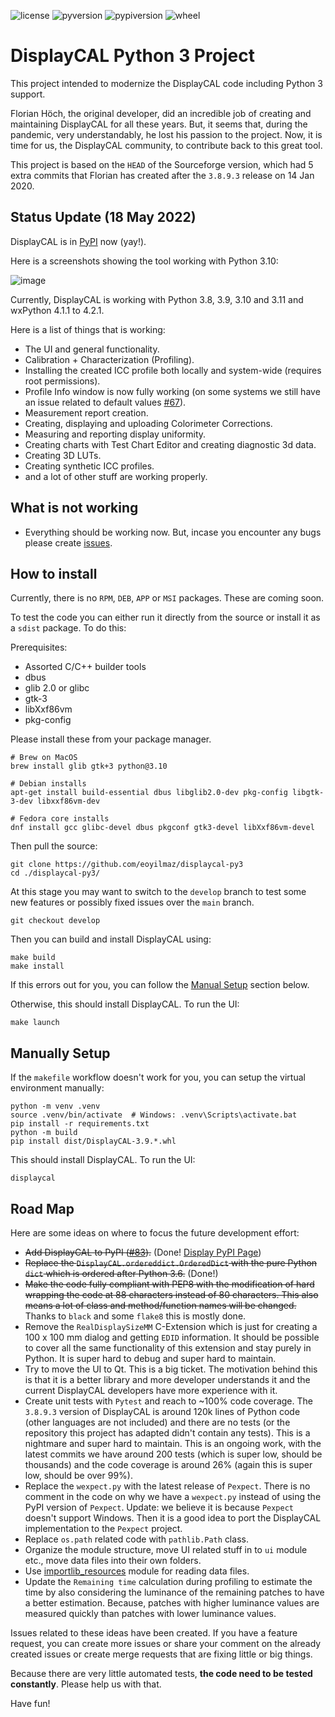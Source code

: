![license](https://img.shields.io/badge/License-GPL%20v3-blue.svg)
![pyversion](https://img.shields.io/pypi/pyversions/DisplayCAL.svg)
![pypiversion](https://img.shields.io/pypi/v/DisplayCAL.svg)
![wheel](https://img.shields.io/pypi/wheel/DisplayCAL.svg)

DisplayCAL Python 3 Project
===========================

This project intended to modernize the DisplayCAL code including Python 3 support.

Florian Höch, the original developer, did an incredible job of creating and maintaining
DisplayCAL for all these years. But, it seems that, during the pandemic, very
understandably, he lost his passion to the project. Now, it is time for us, the
DisplayCAL community, to contribute back to this great tool.

This project is based on the ``HEAD`` of the Sourceforge version, which had 5 extra
commits that Florian has created after the ``3.8.9.3`` release on 14 Jan 2020.

Status Update (18 May 2022)
---------------------------

DisplayCAL is in [PyPI](https://pypi.org/project/DisplayCAL/) now (yay!).

Here is a screenshots showing the tool working with Python 3.10:

![image](https://user-images.githubusercontent.com/1786804/169152229-e06ff549-55fe-4149-8742-405446e6b01f.png)

Currently, DisplayCAL is working with Python 3.8, 3.9, 3.10 and 3.11 and wxPython 4.1.1 to 4.2.1.

Here is a list of things that is working:

- The UI and general functionality.
- Calibration + Characterization (Profiling).
- Installing the created ICC profile both locally and system-wide (requires root
  permissions).
- Profile Info window is now fully working (on some systems we still have an issue
  related to default values [#67](https://github.com/eoyilmaz/displaycal-py3/issues/67)).
- Measurement report creation.
- Creating, displaying and uploading Colorimeter Corrections.
- Measuring and reporting display uniformity.
- Creating charts with Test Chart Editor and creating diagnostic 3d data.
- Creating 3D LUTs.
- Creating synthetic ICC profiles.
- and a lot of other stuff are working properly.

What is not working
-------------------

- Everything should be working now. But, incase you encounter any bugs please create
  [issues](https://github.com/eoyilmaz/displaycal-py3/issues).

How to install
--------------

Currently, there is no ``RPM``, ``DEB``, ``APP`` or ``MSI`` packages. These are coming
soon.

To test the code you can either run it directly from the source or install it as a
``sdist`` package.  To do this: 

Prerequisites:

* Assorted C/C++ builder tools
* dbus
* glib 2.0 or glibc
* gtk-3
* libXxf86vm
* pkg-config

Please install these from your package manager. 

```shell
# Brew on MacOS
brew install glib gtk+3 python@3.10

# Debian installs
apt-get install build-essential dbus libglib2.0-dev pkg-config libgtk-3-dev libxxf86vm-dev

# Fedora core installs
dnf install gcc glibc-devel dbus pkgconf gtk3-devel libXxf86vm-devel
```

Then pull the source:

```shell
git clone https://github.com/eoyilmaz/displaycal-py3
cd ./displaycal-py3/
```

At this stage you may want to switch to the ``develop`` branch to test some new features
or possibly fixed issues over the ``main`` branch.

```shell
git checkout develop
```

Then you can build and install DisplayCAL using:

```shell
make build
make install
```

If this errors out for you, you can follow the [Manual Setup](https://github.com/eoyilmaz/displaycal-py3#manually-setup)
section below.

Otherwise, this should install DisplayCAL. To run the UI:

```shell
make launch
```

Manually Setup
--------------

If the `makefile` workflow doesn't work for you, you can setup the virtual environment
manually:

```shell
python -m venv .venv
source .venv/bin/activate  # Windows: .venv\Scripts\activate.bat
pip install -r requirements.txt
python -m build
pip install dist/DisplayCAL-3.9.*.whl
```

This should install DisplayCAL. To run the UI:

```shell
displaycal
```

Road Map
--------

Here are some ideas on where to focus the future development effort:

- ~~Add DisplayCAL to PyPI 
  ([#83](https://github.com/eoyilmaz/displaycal-py3/issues/83)).~~ (Done!
  [Display PyPI Page](https://pypi.org/project/DisplayCAL/))
- ~~Replace the ``DisplayCAL.ordereddict.OrderedDict`` with the pure Python ``dict``
  which is ordered after Python 3.6.~~ (Done!)
- ~~Make the code fully compliant with PEP8 with the modification of hard wrapping the
  code at 88 characters instead of 80 characters. This also means a lot of class and
  method/function names will be changed.~~ Thanks to ``black`` and some ``flake8`` this
  is mostly done.
- Remove the ``RealDisplaySizeMM`` C-Extension which is just for creating a 100 x 100 mm
  dialog and getting ``EDID`` information. It should be possible to cover all the same
  functionality of this extension and stay purely in Python. It is super hard to debug
  and super hard to maintain.
- Try to move the UI to Qt. This is a big ticket. The motivation behind this is that it
  is a better library and more developer understands it and the current DisplayCAL
  developers have more experience with it.
- Create unit tests with ``Pytest`` and reach to ~100% code coverage. The ``3.8.9.3``
  version of DisplayCAL is around 120k lines of Python code (other languages are not
  included) and there are no tests (or the repository this project has adapted didn't
  contain any tests). This is a nightmare and super hard to maintain. This is an ongoing
  work, with the latest commits we have around 200 tests (which is super low, should be
  thousands) and the code coverage is around 26% (again this is super low, should be
  over 99%).
- Replace the ``wexpect.py`` with the latest release of ``Pexpect``. There is no comment
  in the code on why we have a ``wexpect.py`` instead of using the PyPI version of
  ``Pexpect``. Update: we believe it is because ``Pexpect`` doesn't support Windows.
  Then it is a good idea to port the DisplayCAL implementation to the ``Pexpect``
  project.
- Replace ``os.path`` related code with ``pathlib.Path`` class.
- Organize the module structure, move UI related stuff in to ``ui`` module etc., move
  data files into their own folders.
- Use [importlib_resources](https://importlib-resources.readthedocs.io/en/latest/using.html)
  module for reading data files.
- Update the ``Remaining time`` calculation during profiling to estimate the time by
  also considering the luminance of the remaining patches to have a better estimation.
  Because, patches with higher luminance values are measured quickly than patches with
  lower luminance values.

Issues related to these ideas have been created. If you have a feature request, you can
create more issues or share your comment on the already created issues or create merge
requests that are fixing little or big things.

Because there are very little automated tests, **the code need to be tested 
constantly**. Please help us with that.

Have fun!
